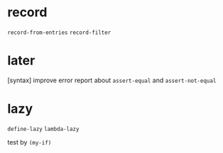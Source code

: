 # record

`record-from-entries`
`record-filter`

# later

[syntax] improve error report about `assert-equal` and `assert-not-equal`

# lazy

`define-lazy`
`lambda-lazy`

test by `(my-if)`
